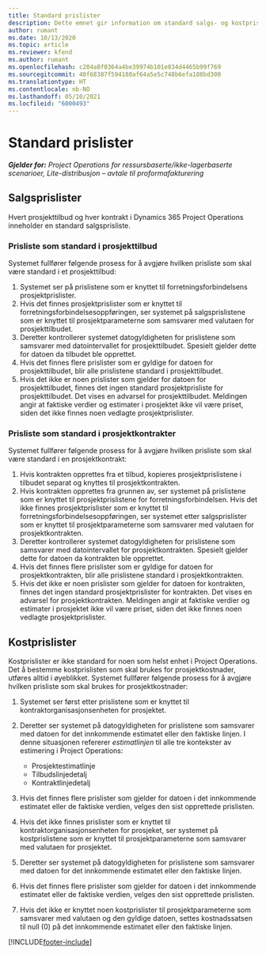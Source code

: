 ```yaml
---
title: Standard prislister
description: Dette emnet gir information om standard salgs- og kostprislister i Project Operations.
author: rumant
ms.date: 10/13/2020
ms.topic: article
ms.reviewer: kfend
ms.author: rumant
ms.openlocfilehash: c204a8f0364a4be39974b101e834d4465b99f769
ms.sourcegitcommit: 40f68387f594180af64a5e5c748b6efa188bd300
ms.translationtype: HT
ms.contentlocale: nb-NO
ms.lasthandoff: 05/10/2021
ms.locfileid: "6000493"
---
```

# <a name="default-price-lists"></a>Standard prislister

_**Gjelder for:** Project Operations for ressursbaserte/ikke-lagerbaserte scenarioer, Lite-distribusjon – avtale til proformafakturering_

## <a name="sales-price-lists"></a>Salgsprislister

Hvert prosjekttilbud og hver kontrakt i Dynamics 365 Project Operations inneholder en standard salgsprisliste. 

### <a name="price-list-default-on-project-quotes"></a>Prisliste som standard i prosjekttilbud
Systemet fullfører følgende prosess for å avgjøre hvilken prisliste som skal være standard i et prosjekttilbud:

1. Systemet ser på prislistene som er knyttet til forretningsforbindelsens prosjektprislister. 
2. Hvis det finnes prosjektprislister som er knyttet til forretningsforbindelsesoppføringen, ser systemet på salgsprislistene som er knyttet til prosjektparameterne som samsvarer med valutaen for prosjekttilbudet.
3. Deretter kontrollerer systemet datogyldigheten for prislistene som samsvarer med datointervallet for prosjekttilbudet. Spesielt gjelder dette for datoen da tilbudet ble opprettet.
4. Hvis det finnes flere prislister som er gyldige for datoen for prosjekttilbudet, blir alle prislistene standard i prosjekttilbudet.
5. Hvis det ikke er noen prislister som gjelder for datoen for prosjekttilbudet, finnes det ingen standard prosjektprisliste for prosjekttilbudet. Det vises en advarsel for prosjekttilbudet. Meldingen angir at faktiske verdier og estimater i prosjektet ikke vil være priset, siden det ikke finnes noen vedlagte prosjektprislister.

### <a name="price-list-default-on-project-contracts"></a>Prisliste som standard i prosjektkontrakter 
Systemet fullfører følgende prosess for å avgjøre hvilken prisliste som skal være standard i en prosjektkontrakt:

1. Hvis kontrakten opprettes fra et tilbud, kopieres prosjektprislistene i tilbudet separat og knyttes til prosjektkontrakten.
2. Hvis kontrakten opprettes fra grunnen av, ser systemet på prislistene som er knyttet til prosjektprislistene for forretningsforbindelsen. Hvis det ikke finnes prosjektprislister som er knyttet til forretningsforbindelsesoppføringen, ser systemet etter salgsprislister som er knyttet til prosjektparameterne som samsvarer med valutaen for prosjektkontrakten.
4. Deretter kontrollerer systemet datogyldigheten for prislistene som samsvarer med datointervallet for prosjektkontrakten. Spesielt gjelder dette for datoen da kontrakten ble opprettet.
5. Hvis det finnes flere prislister som er gyldige for datoen for prosjektkontrakten, blir alle prislistene standard i prosjektkontrakten.
6. Hvis det ikke er noen prislister som gjelder for datoen for kontrakten, finnes det ingen standard prosjektprislister for kontrakten. Det vises en advarsel for prosjektkontrakten. Meldingen angir at faktiske verdier og estimater i prosjektet ikke vil være priset, siden det ikke finnes noen vedlagte prosjektprislister.

## <a name="cost-price-lists"></a>Kostprislister

Kostprislister er ikke standard for noen som helst enhet i Project Operations. Det å bestemme kostprislisten som skal brukes for prosjektkostnader, utføres alltid i øyeblikket. Systemet fullfører følgende prosess for å avgjøre hvilken prisliste som skal brukes for prosjektkostnader:

1. Systemet ser først etter prislistene som er knyttet til kontraktorganisasjonsenheten for prosjektet.
2. Deretter ser systemet på datogyldigheten for prislistene som samsvarer med datoen for det innkommende estimatet eller den faktiske linjen. I denne situasjonen refererer *estimatlinjen* til alle tre kontekster av estimering i Project Operations:

    - Prosjektestimatlinje
    - Tilbudslinjedetalj
    - Kontraktlinjedetalj
  
3. Hvis det finnes flere prislister som gjelder for datoen i det innkommende estimatet eller de faktiske verdien, velges den sist opprettede prislisten.
4. Hvis det ikke finnes prislister som er knyttet til kontraktorganisasjonsenheten for prosjeket, ser systemet på kostprislistene som er knyttet til prosjektparameterne som samsvarer med valutaen for prosjektet.
5. Deretter ser systemet på datogyldigheten for prislistene som samsvarer med datoen for det innkommende estimatet eller den faktiske linjen. 
6. Hvis det finnes flere prislister som gjelder for datoen i det innkommende estimatet eller de faktiske verdien, velges den sist opprettede prislisten.
7. Hvis det ikke er knyttet noen kostprislister til prosjektparameterne som samsvarer med valutaen og den gyldige datoen, settes kostnadssatsen til null (0) på det innkommende estimatet eller den faktiske linjen.


[!INCLUDE[footer-include](../includes/footer-banner.md)]